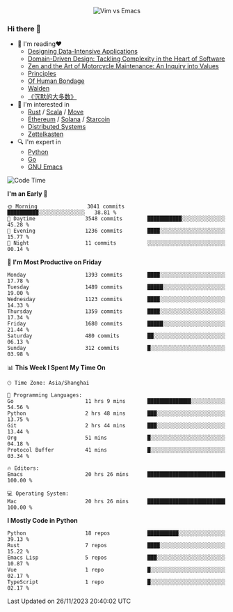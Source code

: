 <p align="center">
    <img src="https://gist.githubusercontent.com/coldnight/e696baffb094e71c96cb302118878eae/raw/40ea5053a6f66cc65f90f437e4173497da225958/banner.gif" alt="Vim vs Emacs" />
</p>

### Hi there 👋

- 📖 I'm reading❤️
    + [Designing Data-Intensive Applications](https://www.oreilly.com/library/view/designing-data-intensive-applications/9781491903063/)
    + [Domain-Driven Design: Tackling Complexity in the Heart of Software](https://www.dddcommunity.org/book/evans_2003/)
    + [Zen and the Art of Motorcycle Maintenance: An Inquiry into Values](https://en.wikipedia.org/wiki/Zen_and_the_Art_of_Motorcycle_Maintenance)
    + [Principles](https://www.principles.com/)
    + [Of Human Bondage](https://en.wikipedia.org/wiki/Of_Human_Bondage)
    + [Walden](https://en.wikipedia.org/wiki/Walden)
    + [《沉默的大多数》](https://en.wikipedia.org/wiki/Silent_majority)
- 🌱 I'm interested in
    + [Rust](https://www.rust-lang.org/) / [Scala](https://www.scala-lang.org/) / [Move](https://github.com/move-language/move/)
    + [Ethereum](https://ethereum.org/en/) / [Solana](https://solana.com/) / [Starcoin](https://github.com/starcoinorg/starcoin)
	+ [Distributed Systems](https://www.linuxzen.com/notes/topics/20200320174417_%E5%88%86%E5%B8%83%E5%BC%8F/)
	+ [Zettelkasten](https://www.linuxzen.com/notes/notes/20220120080920-slip_box/)
- 🔍 I'm expert in
    + [Python](https://www.python.org/)
    + [Go](https://go.dev/)
    + [GNU Emacs](https://www.gnu.org/software/emacs/)

<!--START_SECTION:waka-->
![Code Time](http://img.shields.io/badge/Code%20Time-2%2C496%20hrs%203%20mins-blue)

**I'm an Early 🐤** 

```text
🌞 Morning                3041 commits        ██████████░░░░░░░░░░░░░░░   38.81 % 
🌆 Daytime                3548 commits        ███████████░░░░░░░░░░░░░░   45.28 % 
🌃 Evening                1236 commits        ████░░░░░░░░░░░░░░░░░░░░░   15.77 % 
🌙 Night                  11 commits          ░░░░░░░░░░░░░░░░░░░░░░░░░   00.14 % 
```
📅 **I'm Most Productive on Friday** 

```text
Monday                   1393 commits        ████░░░░░░░░░░░░░░░░░░░░░   17.78 % 
Tuesday                  1489 commits        █████░░░░░░░░░░░░░░░░░░░░   19.00 % 
Wednesday                1123 commits        ████░░░░░░░░░░░░░░░░░░░░░   14.33 % 
Thursday                 1359 commits        ████░░░░░░░░░░░░░░░░░░░░░   17.34 % 
Friday                   1680 commits        █████░░░░░░░░░░░░░░░░░░░░   21.44 % 
Saturday                 480 commits         ██░░░░░░░░░░░░░░░░░░░░░░░   06.13 % 
Sunday                   312 commits         █░░░░░░░░░░░░░░░░░░░░░░░░   03.98 % 
```


📊 **This Week I Spent My Time On** 

```text
🕑︎ Time Zone: Asia/Shanghai

💬 Programming Languages: 
Go                       11 hrs 9 mins       ██████████████░░░░░░░░░░░   54.56 % 
Python                   2 hrs 48 mins       ███░░░░░░░░░░░░░░░░░░░░░░   13.75 % 
Git                      2 hrs 44 mins       ███░░░░░░░░░░░░░░░░░░░░░░   13.44 % 
Org                      51 mins             █░░░░░░░░░░░░░░░░░░░░░░░░   04.18 % 
Protocol Buffer          41 mins             █░░░░░░░░░░░░░░░░░░░░░░░░   03.34 % 

🔥 Editors: 
Emacs                    20 hrs 26 mins      █████████████████████████   100.00 % 

💻 Operating System: 
Mac                      20 hrs 26 mins      █████████████████████████   100.00 % 
```

**I Mostly Code in Python** 

```text
Python                   18 repos            ██████████░░░░░░░░░░░░░░░   39.13 % 
Rust                     7 repos             ████░░░░░░░░░░░░░░░░░░░░░   15.22 % 
Emacs Lisp               5 repos             ███░░░░░░░░░░░░░░░░░░░░░░   10.87 % 
Vue                      1 repo              █░░░░░░░░░░░░░░░░░░░░░░░░   02.17 % 
TypeScript               1 repo              █░░░░░░░░░░░░░░░░░░░░░░░░   02.17 % 
```




 Last Updated on 26/11/2023 20:40:02 UTC
<!--END_SECTION:waka-->
